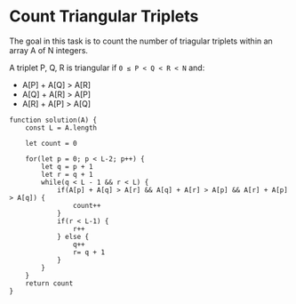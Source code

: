 # Count Triangular Triplets

The goal in this task is to count the number of triagular triplets within an array A of N integers. 

A triplet P, Q, R is triangular if `0 ≤ P < Q < R < N` and:
* A[P] + A[Q] > A[R]
* A[Q] + A[R] > A[P]
* A[R] + A[P] > A[Q]

```
function solution(A) {
    const L = A.length

    let count = 0
    
    for(let p = 0; p < L-2; p++) {
        let q = p + 1
        let r = q + 1
        while(q < L - 1 && r < L) {
            if(A[p] + A[q] > A[r] && A[q] + A[r] > A[p] && A[r] + A[p] > A[q]) {
                count++
            }
            if(r < L-1) {
                r++
            } else {
                q++
                r= q + 1
            }
        }
    }
    return count
}
```
  
